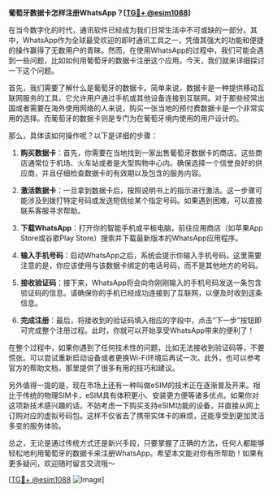 **葡萄牙数据卡怎样注册WhatsApp？[[TG💪+ @esim1088](https://t.me/s/esim1088)]**

在当今数字化的时代，通讯软件已经成为我们日常生活中不可或缺的一部分。其中，WhatsApp作为全球最受欢迎的即时通讯工具之一，凭借其强大的功能和便捷的操作赢得了无数用户的青睐。然而，在使用WhatsApp的过程中，我们可能会遇到一些问题，比如如何用葡萄牙的数据卡注册这个应用。今天，我们就来详细探讨一下这个问题。

首先，我们需要了解什么是葡萄牙的数据卡。简单来说，数据卡是一种提供移动互联网服务的工具，它允许用户通过手机或其他设备连接到互联网。对于那些经常出国或者需要在海外使用网络的人来说，购买一张当地的预付费数据卡是一个非常实用的选择。而葡萄牙的数据卡则是专门为在葡萄牙境内使用的用户设计的。

那么，具体该如何操作呢？以下是详细的步骤：

1. **购买数据卡**：首先，你需要在当地找到一家出售葡萄牙数据卡的商店。这些商店通常位于机场、火车站或者是大型购物中心内。确保选择一个信誉良好的供应商，并且仔细检查数据卡的有效期以及包含的服务内容。

2. **激活数据卡**：一旦拿到数据卡后，按照说明书上的指示进行激活。这一步骤可能涉及到拨打特定号码或发送短信给某个指定号码。如果遇到困难，可以直接联系客服寻求帮助。

3. **下载WhatsApp**：打开你的智能手机或平板电脑，前往应用商店（如苹果App Store或谷歌Play Store）搜索并下载最新版本的WhatsApp应用程序。

4. **输入手机号码**：启动WhatsApp之后，系统会提示你输入手机号码。这里需要注意的是，你应该使用与该数据卡绑定的电话号码，而不是其他地方的号码。

5. **接收验证码**：接下来，WhatsApp将会向你刚刚输入的手机号码发送一条包含验证码的信息。请确保你的手机已经成功连接到了互联网，以便及时收到这条信息。

6. **完成注册**：最后，将接收到的验证码填入相应的字段中，点击“下一步”按钮即可完成整个注册过程。此时，你就可以开始享受WhatsApp带来的便利了！

在整个过程中，如果你遇到了任何技术性的问题，比如无法接收到验证码等，不要慌张。可以尝试重新启动设备或者更换Wi-Fi环境后再试一次。此外，也可以参考官方的帮助文档，那里提供了很多有用的技巧和建议。

另外值得一提的是，现在市场上还有一种叫做eSIM的技术正在逐渐普及开来。相比于传统的物理SIM卡，eSIM具有体积更小、安装更方便等诸多优点。如果你对这项新技术感兴趣的话，不妨考虑一下购买支持eSIM功能的设备，并直接从网上订购对应的虚拟号码包。这样不仅省去了携带实体卡的麻烦，还能享受到更加灵活多变的服务体验。

总之，无论是通过传统方式还是新兴手段，只要掌握了正确的方法，任何人都能够轻松地利用葡萄牙的数据卡来注册WhatsApp。希望本文能对你有所帮助！如果有更多疑问，欢迎随时留言交流哦～ 

[[TG💪+ @esim1088](https://t.me/s/esim1088) ![Image](https://i.postimg.cc/4NQfJmqS/Snipaste-2025-05-13-00-14-12.png)]